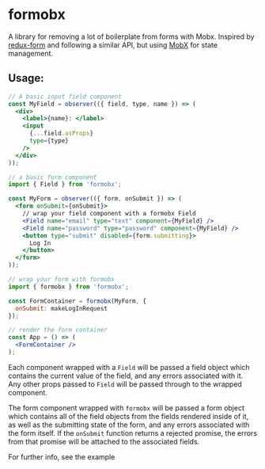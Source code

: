 # formobx

A library for removing a lot of boilerplate from forms with Mobx. Inspired by
[redux-form](https://github.com/erikras/redux-form) and following a similar API,
but using [MobX](https://github.com/mobxjs/mobx) for state management.

## Usage:

```jsx
// A basic input field component
const MyField = observer(({ field, type, name }) => (
  <div>
    <label>{name}: </label>
    <input
      {...field.asProps}
      type={type}
    />
  </div>
));
```

```jsx
// a basic form component
import { Field } from 'formobx';

const MyForm = observer(({ form, onSubmit }) => (
  <form onSubmit={onSubmit}>
    // wrap your field component with a formobx Field
    <Field name="email" type="text" component={MyField} />
    <Field name="password" type="password" component={MyField} />
    <button type="submit" disabled={form.submitting}>
      Log In
    </button>
  </form>
));
```

```javascript
// wrap your form with formobx
import { formobx } from 'formobx';

const FormContainer = formobx(MyForm, {
  onSubmit: makeLogInRequest
});
```

```jsx
// render the form container
const App = () => (
  <FormContainer />
);
```

Each component wrapped with a `Field` will be passed a field object which contains
the current value of the field, and any errors associated with it. Any other props
passed to `Field` will be passed through to the wrapped component.

The form component wrapped with `formobx` will be passed a form object which
contains all of the field objects from the fields rendered inside of it, as well
as the submitting state of the form, and any errors associated with the form
itself. If the `onSubmit` function returns a rejected promise, the errors from
that promise will be attached to the associated fields.

For further info, see the example
